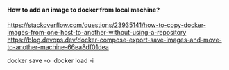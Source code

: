 #### How to add an image to docker from local machine?

https://stackoverflow.com/questions/23935141/how-to-copy-docker-images-from-one-host-to-another-without-using-a-repository
https://blog.devops.dev/docker-compose-export-save-images-and-move-to-another-machine-66ea8df01dea

docker save -o <path for generated tar file> <image name>
docker load -i <path to image tar file>

